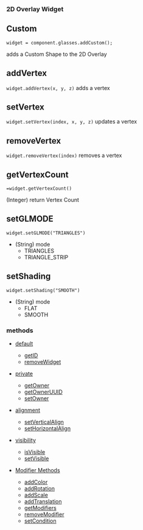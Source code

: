 ### 2D Overlay Widget
## Custom
`widget = component.glasses.addCustom();`

adds a Custom Shape to the 2D Overlay

## addVertex
`widget.addVertex(x, y, z)`
adds a vertex

## setVertex
`widget.setVertex(index, x, y, z)`
updates a vertex

## removeVertex
`widget.removeVertex(index)`
removes a vertex

## getVertexCount
`=widget.getVertexCount()`

(Integer) return Vertex Count

## setGLMODE
`widget.setGLMODE("TRIANGLES")`
* (String) mode
  * TRIANGLES
  * TRIANGLE_STRIP

## setShading
`widget.setShading("SMOOTH")`
* (String) mode
  * FLAT
  * SMOOTH


### methods
* [default](Widget_Methods_default)
  * [getID](Widget_Methods_default#getID)
  * [removeWidget](Widget_Methods_default#removeWidget)
* [private](Widget_Methods_private)
  * [getOwner](Widget_Methods_private#getOwner)
  * [getOwnerUUID](Widget_Methods_private#getOwnerUUID)
  * [setOwner](Widget_Methods_private#setOwner)
* [alignment](Widget_Methods_alignments)
  * [setVerticalAlign](Widget_Methods_alignments#setVerticalAlign)
  * [setHorizontalAlign](Widget_Methods_alignments#setHorizontalAlign)
* [visibility](Widget_Methods_visibility)
  * [isVisible](Widget_Methods_visibility#isVisible)
  * [setVisible](Widget_Methods_visibility#setVisible)
  
* [Modifier Methods](WidgetModifiers)
  * [addColor](WidgetModifiers#addColor)
  * [addRotation](WidgetModifiers#addRotation)
  * [addScale](WidgetModifiers#addScale)
  * [addTranslation](WidgetModifiers#addTranslation)
  * [getModifiers](WidgetModifierMethods#getModifiers)
  * [removeModifier](WidgetModifierMethods#removeModifier)
  * [setCondition](WidgetModifierConditions)